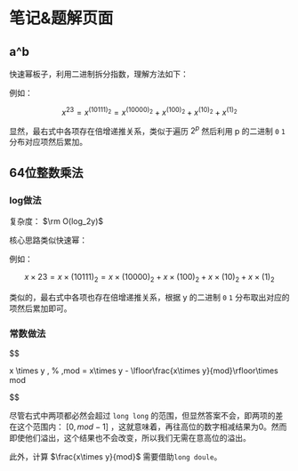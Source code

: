 # 笔记&题解页面

## a^b

快速幂板子，利用二进制拆分指数，理解方法如下：

例如：

$$
x^{23} = x^{(10111)_2} = x^{(10000)_2} + x^{(100)_2} + x^{(10)_2} +x^{(1)_2}
$$

显然，最右式中各项存在倍增递推关系，类似于遍历 $2^p$ 然后利用 p 的二进制 `0` `1` 分布对应项然后累加。

## 64位整数乘法

### log做法

复杂度： $\rm O(log_2y)$

核心思路类似快速幂：

例如：

$$
x\times 23 = x \times (10111)_2 = x \times (10000)_2 + x\times(100)_2+x\times(10)_2+x\times(1)_2 
$$

类似的，最右式中各项也存在倍增递推关系，根据 y 的二进制 `0` `1` 分布取出对应的项然后累加即可。

### 常数做法

$$

x \times y \, \% \,mod = x\times y - \lfloor\frac{x\times y}{mod}\rfloor\times mod

$$

尽管右式中两项都必然会超过 `long long` 的范围，但显然答案不会，即两项的差在这个范围内： $[0,mod-1]$ ，这就意味着，再往高位的数字相减结果为0。然而即使他们溢出，这个结果也不会改变，所以我们无需在意高位的溢出。

此外，计算 $\frac{x\times y}{mod}$ 需要借助`long doule`。



